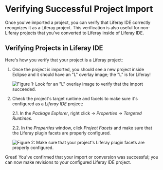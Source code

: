 # Verifying Successful Project Import

Once you've imported a project, you can verify that Liferay IDE correctly 
recognizes it as a Liferay project. This verification is also useful for 
non-Liferay projects that you've converted to Liferay inside of Liferay IDE. 

## Verifying Projects in Liferay IDE

Here's how you verify that your project is a Liferay project: 

1.  Once the project is imported, you should see a new project inside Eclipse
    and it should have an "L" overlay image; the "L" is for Liferay! 

    ![Figure 1: Look for an "L" overlay image to verify that the import succeeded.](../../images/ide-liferay-project-w-overlay-image.png)

2.  Check the project's target runtime and facets to make sure it's configured
    as a *Liferay IDE* project:

    2.1. In the *Package Explorer*, right click *<project-name>* &rarr;
         *Properties* &rarr; *Targeted Runtimes*. 

    2.2. In the *Properties* window, click *Project Facets* and make sure that
    the Liferay plugin facets are properly configured. 

    ![Figure 2: Make sure that your project's Liferay plugin facets are properly configured.](../../images/ide-project-facets.png)

Great! You've confirmed that your import or conversion was successful; you can 
now make revisions to your configured Liferay IDE project. 
